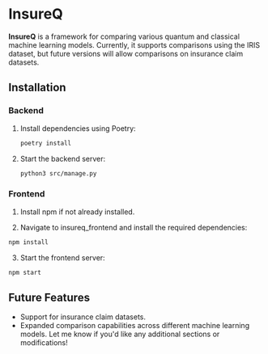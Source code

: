 # InsureQ

**InsureQ** is a framework for comparing various quantum and classical machine learning models. Currently, it supports comparisons using the IRIS dataset, but future versions will allow comparisons on insurance claim datasets.

## Installation

### Backend

1. Install dependencies using Poetry:
   ```bash
   poetry install
   ```

2. Start the backend server:

    ```bash
    python3 src/manage.py
    ```

### Frontend

1. Install npm if not already installed.

2. Navigate to insureq_frontend and install the required dependencies:

```bash
npm install
```

3. Start the frontend server:

```bash
npm start
```

## Future Features

- Support for insurance claim datasets.
- Expanded comparison capabilities across different machine learning models.
Let me know if you'd like any additional sections or modifications!